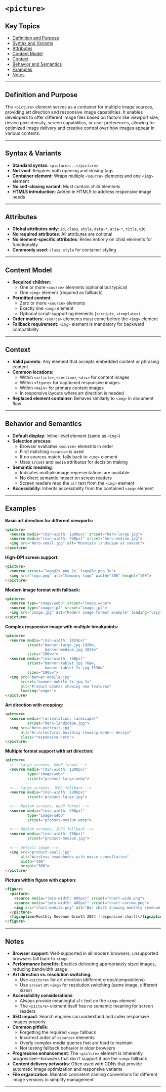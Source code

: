 # `<picture>`

## Key Topics

+ [Definition and Purpose](#definition-and-purpose)
+ [Syntax and Variants](#syntax-and-variants)
+ [Attributes](#attributes)
+ [Content Model](#content-model)
+ [Context](#context)
+ [Behavior and Semantics](#behavior-and-semantics)
+ [Examples](#examples)
+ [Notes](#notes)

---

## Definition and Purpose

The `<picture>` element serves as a container for multiple image sources, providing art direction and responsive image capabilities. It enables developers to offer different image files based on factors like viewport size, device pixel density, screen capabilities, or user preferences, allowing for optimized image delivery and creative control over how images appear in various contexts.

---

## Syntax & Variants

+ **Standard syntax**: `<picture>...</picture>`
+ **Not void**: Requires both opening and closing tags
+ **Container element**: Wraps multiple `<source>` elements and one `<img>` element
+ **No self-closing variant**: Must contain child elements
+ **HTML5 introduction**: Added in HTML5 to address responsive image needs

---

## Attributes

+ **Global attributes only**: `id`, `class`, `style`, `data-*`, `aria-*`, `title`, etc.
+ **No required attributes**: All attributes are optional
+ **No element-specific attributes**: Relies entirely on child elements for functionality
+ **Commonly used**: `class`, `style` for container styling

---

## Content Model

+ **Required children**: 
  - One or more `<source>` elements (optional but typical)
  - One `<img>` element (required as fallback)
+ **Permitted content**:
  - Zero or more `<source>` elements
  - Exactly one `<img>` element
  - Optional script-supporting elements (`<script>`, `<template>`)
+ **Order matters**: `<source>` elements must come before the `<img>` element
+ **Fallback requirement**: `<img>` element is mandatory for backward compatibility

---

## Context

+ **Valid parents**: Any element that accepts embedded content or phrasing content
+ **Common locations**:
  - Within `<article>`, `<section>`, `<div>` for content images
  - Within `<figure>` for captioned responsive images
  - Within `<main>` for primary content images
  - In responsive layouts where art direction is needed
+ **Replaced element container**: Behaves similarly to `<img>` in document flow

---

## Behavior and Semantics

+ **Default display**: Inline-level element (same as `<img>`)
+ **Selection process**:
  - Browser evaluates `<source>` elements in order
  - First matching `<source>` is used
  - If no sources match, falls back to `<img>` element
  - Uses `srcset` and `media` attributes for decision making
+ **Semantic meaning**:
  - Indicates multiple image representations are available
  - No direct semantic impact on screen readers
  - Screen readers read the `alt` text from the `<img>` element
+ **Accessibility**: Inherits accessibility from the contained `<img>` element

---

## Examples

**Basic art direction for different viewports:**
```html
<picture>
  <source media="(min-width: 1200px)" srcset="hero-large.jpg">
  <source media="(min-width: 768px)" srcset="hero-medium.jpg">
  <img src="hero-small.jpg" alt="Mountain landscape at sunset">
</picture>
```

**High-DPI screen support:**
```html
<picture>
  <source srcset="logo@2x.png 2x, logo@3x.png 3x">
  <img src="logo.png" alt="Company logo" width="200" height="100">
</picture>
```

**Modern image format with fallback:**
```html
<picture>
  <source type="image/webp" srcset="image.webp">
  <source type="image/jp2" srcset="image.jp2">
  <img src="image.jpg" alt="Modern image format example" loading="lazy">
</picture>
```

**Complex responsive image with multiple breakpoints:**
```html
<picture>
  <source media="(min-width: 1024px)" 
          srcset="banner-large.jpg 1920w,
                  banner-medium.jpg 1024w"
          sizes="100vw">
  <source media="(min-width: 768px)" 
          srcset="banner-tablet.jpg 768w,
                  banner-tablet-2x.jpg 1536w"
          sizes="100vw">
  <img src="banner-mobile.jpg" 
       srcset="banner-mobile-2x.jpg 2x"
       alt="Product banner showing new features"
       loading="eager">
</picture>
```

**Art direction with cropping:**
```html
<picture>
  <source media="(orientation: landscape)" 
          srcset="hero-landscape.jpg">
  <img src="hero-portrait.jpg" 
       alt="Architectural building showing modern design"
       class="responsive-hero">
</picture>
```

**Multiple format support with art direction:**
```html
<picture>
  <!-- Large screens, WebP format -->
  <source media="(min-width: 1200px)" 
          type="image/webp" 
          srcset="product-large.webp">
  
  <!-- Large screens, JPEG fallback -->
  <source media="(min-width: 1200px)" 
          srcset="product-large.jpg">
  
  <!-- Medium screens, WebP format -->
  <source media="(min-width: 768px)" 
          type="image/webp" 
          srcset="product-medium.webp">
  
  <!-- Medium screens, JPEG fallback -->
  <source media="(min-width: 768px)" 
          srcset="product-medium.jpg">
  
  <!-- Default image -->
  <img src="product-small.jpg" 
       alt="Wireless headphones with noise cancellation"
       width="400" 
       height="300">
</picture>
```

**Picture within figure with caption:**
```html
<figure>
  <picture>
    <source media="(min-width: 800px)" srcset="chart-wide.png">
    <source media="(min-width: 400px)" srcset="chart-narrow.png">
    <img src="chart-mobile.png" alt="Bar chart showing monthly revenue growth">
  </picture>
  <figcaption>Monthly Revenue Growth 2024 (responsive chart)</figcaption>
</figure>
```

---

## Notes

* **Browser support**: Well-supported in all modern browsers; unsupported browsers fall back to `<img>`
* **Performance benefits**: Enables delivering appropriately sized images, reducing bandwidth usage
* **Art direction vs. resolution switching**: 
  - Use `<picture>` for art direction (different crops/compositions)
  - Use `srcset` on `<img>` for resolution switching (same image, different sizes)
* **Accessibility considerations**: 
  - Always provide meaningful `alt` text on the `<img>` element
  - The `<picture>` element itself has no semantic meaning for screen readers
* **SEO impact**: Search engines can understand and index responsive images properly
* **Common pitfalls**:
  - Forgetting the required `<img>` fallback
  - Incorrect order of `<source>` elements
  - Overly complex media queries that are hard to maintain
  - Not testing fallback behavior in older browsers
* **Progressive enhancement**: The `<picture>` element is inherently progressive—browsers that don't support it use the `<img>` fallback
* **Content delivery networks**: Often used with CDNs that provide automatic image optimization and responsive variants
* **File organization**: Maintain consistent naming conventions for different image versions to simplify management

---
